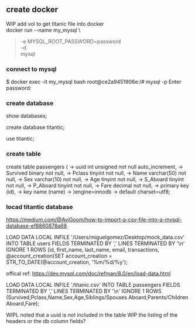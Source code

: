 


## create docker




WIP add vol to get titanic file into docker   
docker run --name my_mysql \
>  -e MYSQL_ROOT_PASSWORD=password \
> -d \
> mysql

### connect to mysql

$ docker exec -it my_mysql bash
root@ce2a9451906e:/# mysql -p
Enter password:

### create database

show databases;

create database titantic;

use titantic;


### create table

create table passengers (
    -> uuid int unsigned not null auto_increment,
    -> Survived binary not null,
    -> Pclass  tinyint not null,
    -> Name  varchar(50) not null,
    -> Sex varchar(10) not null,
    -> Age tinyint not null,
    -> S_Aboard tinyint not null,
    -> P_Aboard tinyint not null,
    -> Fare   decimal not null,
    -> primary key (id),
    -> key name (name)
    -> )engine=innodb
    -> default charset=utf8;

### locad titantic database

https://medium.com/@AviGoom/how-to-import-a-csv-file-into-a-mysql-database-ef8860878a68

LOAD DATA LOCAL INFILE '/Users/miguelgomez/Desktop/mock_data.csv' INTO TABLE users FIELDS TERMINATED BY ',' LINES TERMINATED BY '\n' IGNORE 1 ROWS (id, first_name, last_name, email, transactions, @account_creation)SET account_creation  = STR_TO_DATE(@account_creation, '%m/%d/%y');

offical ref: https://dev.mysql.com/doc/refman/8.0/en/load-data.html


LOAD DATA LOCAL INFILE '/titanic.csv' INTO TABLE passengers FIELDS TERMINATED BY ',' LINES TERMINATED BY '\n' IGNORE 1 ROWS (Survived,Pclass,Name,Sex,Age,Siblings/Spouses Aboard,Parents/Children Aboard,Fare);

WIPL noted that a uuid is not included in the table
WIP   the listing of the headers or the db column fields?